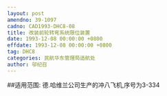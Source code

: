```yaml
---
layout: post
amendno: 39-1097
cadno: CAD1993-DHC8-08
title: 改装前轮转弯系统限位装置
date: 1993-12-08 00:00:00 +0800
effdate: 1993-12-08 00:00:00 +0800
tag: DHC8
categories: 民航华东管理局适航处
author: 邬纪召
---
```


##适用范围:
德.哈维兰公司生产的冲八飞机,序号为3-334

